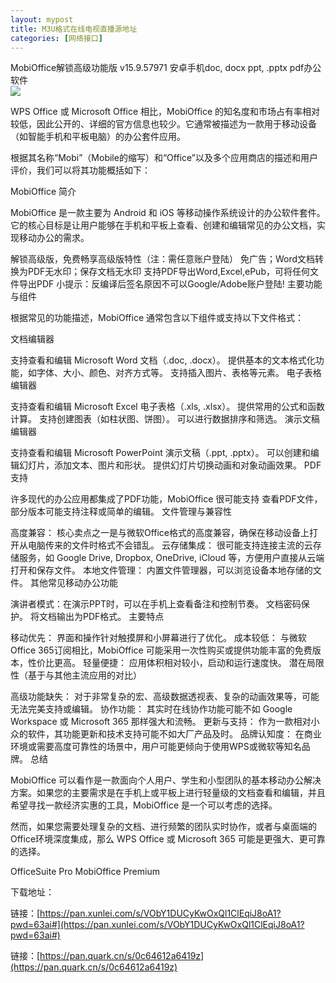 ```yaml
---
layout: mypost
title: M3U格式在线电视直播源地址
categories: [网络接口]
---
```


MobiOffice解锁高级功能版 v15.9.57971 安卓手机doc, docx ppt, .pptx pdf办公软件                          
![](https://s2.loli.net/2025/10/14/TWAtPcq2sxFmHhw.png)

WPS Office 或 Microsoft Office 相比，MobiOffice 的知名度和市场占有率相对较低，因此公开的、详细的官方信息也较少。它通常被描述为一款用于移动设备（如智能手机和平板电脑）的办公套件应用。

根据其名称“Mobi”（Mobile的缩写）和“Office”以及多个应用商店的描述和用户评价，我们可以将其功能概括如下：



MobiOffice 简介

MobiOffice 是一款主要为 Android 和 iOS 等移动操作系统设计的办公软件套件。它的核心目标是让用户能够在手机和平板上查看、创建和编辑常见的办公文档，实现移动办公的需求。

解锁高级版，免费畅享高级版特性（注：需任意账户登陆）
免广告；Word文档转换为PDF无水印；保存文档无水印
支持PDF导出Word,Excel,ePub，可将任何文件导出PDF
小提示：反编译后签名原因不可以Google/Adobe账户登陆!
主要功能与组件

根据常见的功能描述，MobiOffice 通常包含以下组件或支持以下文件格式：

文档编辑器


支持查看和编辑 Microsoft Word 文档（.doc, .docx）。
提供基本的文本格式化功能，如字体、大小、颜色、对齐方式等。
支持插入图片、表格等元素。
电子表格编辑器


支持查看和编辑 Microsoft Excel 电子表格（.xls, .xlsx）。
提供常用的公式和函数计算。
支持创建图表（如柱状图、饼图）。
可以进行数据排序和筛选。
演示文稿编辑器


支持查看和编辑 Microsoft PowerPoint 演示文稿（.ppt, .pptx）。
可以创建和编辑幻灯片，添加文本、图片和形状。
提供幻灯片切换动画和对象动画效果。
PDF 支持


许多现代的办公应用都集成了PDF功能，MobiOffice 很可能支持 查看PDF文件，部分版本可能支持注释或简单的编辑。
文件管理与兼容性


高度兼容： 核心卖点之一是与微软Office格式的高度兼容，确保在移动设备上打开从电脑传来的文件时格式不会错乱。
云存储集成： 很可能支持连接主流的云存储服务，如 Google Drive, Dropbox, OneDrive, iCloud 等，方便用户直接从云端打开和保存文件。
本地文件管理： 内置文件管理器，可以浏览设备本地存储的文件。
其他常见移动办公功能


演讲者模式：在演示PPT时，可以在手机上查看备注和控制节奏。
文档密码保护。
将文档输出为PDF格式。
主要特点

移动优先： 界面和操作针对触摸屏和小屏幕进行了优化。
成本较低： 与微软Office 365订阅相比，MobiOffice 可能采用一次性购买或提供功能丰富的免费版本，性价比更高。
轻量便捷： 应用体积相对较小，启动和运行速度快。
潜在局限性（基于与其他主流应用的对比）

高级功能缺失： 对于非常复杂的宏、高级数据透视表、复杂的动画效果等，可能无法完美支持或编辑。
协作功能： 其实时在线协作功能可能不如 Google Workspace 或 Microsoft 365 那样强大和流畅。
更新与支持： 作为一款相对小众的软件，其功能更新和技术支持可能不如大厂产品及时。
品牌认知度： 在商业环境或需要高度可靠性的场景中，用户可能更倾向于使用WPS或微软等知名品牌。
总结

MobiOffice 可以看作是一款面向个人用户、学生和小型团队的基本移动办公解决方案。如果您的主要需求是在手机上或平板上进行轻量级的文档查看和编辑，并且希望寻找一款经济实惠的工具，MobiOffice 是一个可以考虑的选择。

然而，如果您需要处理复杂的文档、进行频繁的团队实时协作，或者与桌面端的Office环境深度集成，那么 WPS Office 或 Microsoft 365 可能是更强大、更可靠的选择。

OfficeSuite Pro MobiOffice Premium

下载地址：



链接：[https://pan.xunlei.com/s/VObY1DUCyKwOxQl1ClEqiJ8oA1?pwd=63ai#](https://pan.xunlei.com/s/VObY1DUCyKwOxQl1ClEqiJ8oA1?pwd=63ai#)



链接：[https://pan.quark.cn/s/0c64612a6419z](https://pan.quark.cn/s/0c64612a6419z)
